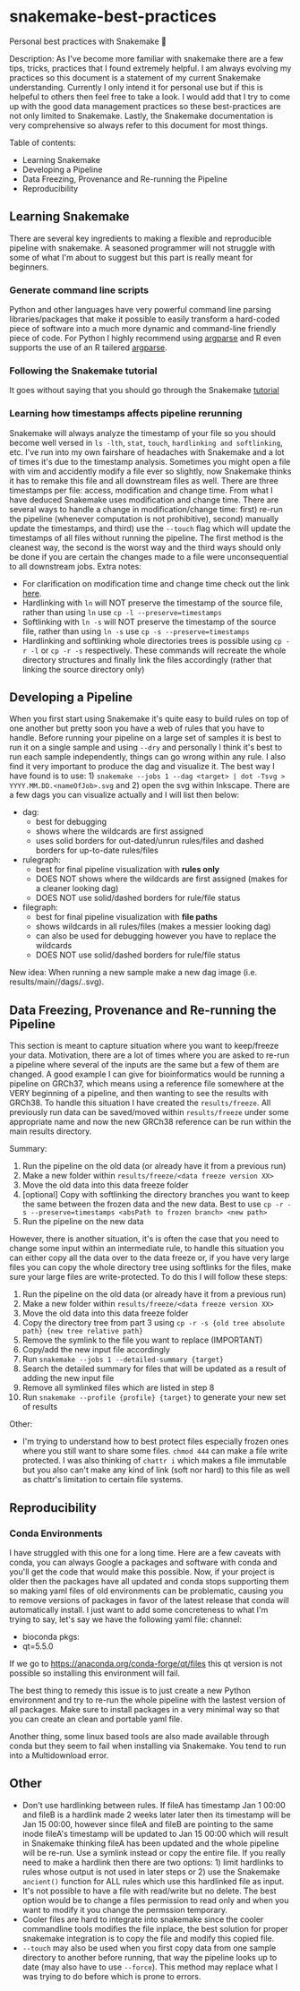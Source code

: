# snakemake-best-practices
Personal best practices with Snakemake 🐍

Description: As I've become more familiar with snakemake there are a few tips, tricks, practices that I found extremely helpful. I am always evolving my practices so this document is a statement of my current Snakemake understanding. Currently I only intend it for personal use but if this is helpeful to others then feel free to take a look. I would add that I try to come up with the good data management practices so these best-practices are not only limited to Snakemake. Lastly, the Snakemake documentation is very comprehensive so always refer to this document for most things.

Table of contents:
- Learning Snakemake
- Developing a Pipeline 
- Data Freezing, Provenance and Re-running the Pipeline 
- Reproducibility 

## Learning Snakemake 
There are several key ingredients to making a flexible and reproducible pipeline with snakemake. A seasoned programmer will not struggle with some of what I'm about to suggest but this part is really meant for beginners.

### Generate command line scripts 
Python and other languages have very powerful command line parsing libraries/packages that make it possible to easily transform a hard-coded piece of software into a much more dynamic and command-line friendly piece of code. For Python I highly recommend using [argparse](https://docs.python.org/3/library/argparse.html) and R even supports the use of an R tailered [argparse](https://cran.r-project.org/web/packages/argparse/index.html). 

### Following the Snakemake tutorial
It goes without saying that you should go through the Snakemake [tutorial](https://snakemake.readthedocs.io/en/stable/tutorial/tutorial.html)

### Learning how timestamps affects pipeline rerunning
Snakemake will always analyze the timestamp of your file so you should become well versed in `ls -lth`, `stat`, `touch`, `hardlinking and softlinking`, etc. I've run into my own fairshare of headaches with Snakemake and a lot of times it's due to the timestamp analysis. Sometimes you might open a file with vim and accidently modify a file ever so slightly, now Snakemake thinks it has to remake this file and all downstream files as well. There are three timestamps per file: access, modification and change time. From what I have deduced Snakemake uses modification and change time. There are several ways to handle a change in modification/change time: first) re-run the pipeline (whenever computation is not prohibitive), second) manually update the timestamps, and third) use the `--touch` flag which will update the timestamps of all files without running the pipeline. The first method is the cleanest way, the second is the worst way and the third ways should only be done if you are certain the changes made to a file were unconsequential to all downstream jobs. 
Extra notes: 
- For clarification on modification time and change time check out the link [here](https://askubuntu.com/a/600859).
- Hardlinking with `ln` will NOT preserve the timestamp of the source file, rather than using `ln` use `cp -l --preserve=timestamps`
- Softlinking with `ln -s` will NOT preserve the timestamp of the source file, rather than using `ln -s` use `cp -s --preserve=timestamps`
- Hardlinking and softlinking whole directories trees is possible using `cp -r -l` or `cp -r -s` respectively. These commands will recreate the whole directory structures and finally link the files accordingly (rather that linking the source directory only)

## Developing a Pipeline
When you first start using Snakemake it's quite easy to build rules on top of one another but pretty soon you have a web of rules that you have to handle. Before running your pipeline on a large set of samples it is best to run it on a single sample and using `--dry` and personally I think it's best to run each sample independently, things can go wrong within any rule. I also find it very important to produce the dag and visualize it. The best way I have found is to use: 1) `snakemake --jobs 1 --dag <target> | dot -Tsvg > YYYY.MM.DD.<nameOfJob>.svg` and 2) open the svg within Inkscape. There are a few dags you can visualize actually and I will list then below:
- dag:
  -  best for debugging
  -  shows where the wildcards are first assigned
  -  uses solid borders for out-dated/unrun rules/files and dashed borders for up-to-date rules/files
- rulegraph:
  -  best for final pipeline visualization with **rules only**
  -  DOES NOT shows where the wildcards are first assigned (makes for a cleaner looking dag)
  -  DOES NOT use solid/dashed borders for rule/file status
- filegraph:
  - best for final pipeline visualization with **file paths**
  - shows wildcards in all rules/files (makes a messier looking dag)
  - can also be used for debugging however you have to replace the wildcards 
  - DOES NOT use solid/dashed borders for rule/file status

New idea: When running a new sample make a new dag image (i.e. results/main/<sample>/dags/<date>.<target rule>.svg).  

## Data Freezing, Provenance and Re-running the Pipeline 
This section is meant to capture situation where you want to keep/freeze your data. Motivation, there are a lot of times where you are asked to re-run a pipeline where several of the inputs are the same but a few of them are changed. A good example I can give for bioinformatics would be running a pipeline on GRCh37, which means using a reference file somewhere at the VERY beginning of a pipeline, and then wanting to see the results with GRCh38. To handle this situation I have created the `results/freeze`. All previously run data can be saved/moved within `results/freeze` under some appropriate name and now the new GRCh38 reference can be run within the main results directory. 

Summary:
1) Run the pipeline on the old data (or already have it from a previous run)
2) Make a new folder within `results/freeze/<data freeze version XX>`
3) Move the old data into this data freeze folder 
4) [optional] Copy with softlinking the directory branches you want to 
keep the same between the frozen data and the new data. Best to use 
`cp -r -s --preserve=timestamps <absPath to frozen branch> <new path>`
5) Run the pipeline on the new data

However, there is another situation, it's is often the case that you need to change some input within an intermediate rule, to handle this situation you can either copy all the data over to the data freeze or, if you have very large files you can copy the whole directory tree using softlinks for the files, make sure your large files are write-protected. To do this I will follow these steps:
1) Run the pipeline on the old data (or already have it from a previous run)
2) Make a new folder within `results/freeze/<data freeze version XX>`
3) Move the old data into this data freeze folder 
4) Copy the directory tree from part 3 using `cp -r -s {old tree absolute path} {new tree relative path}`
5) Remove the symlink to the file you want to replace (IMPORTANT)
6) Copy/add the new input file accordingly 
7) Run `snakemake --jobs 1 --detailed-summary {target}`
8) Search the detailed summary for files that will be updated as a result of adding the new input file
9) Remove all symlinked files which are listed in step 8
10) Run `snakemake --profile {profile} {target}` to generate your new set of results 

Other:
- I'm trying to understand how to best protect files especially frozen ones where you still want to share some files. `chmod 444` can make a file write protected. I was also thinking of `chattr i` which makes a file immutable but you also can't make any kind of link (soft nor hard) to this file as well as chattr's limitation to certain file systems. 

## Reproducibility
### Conda Environments
I have struggled with this one for a long time. Here are a few caveats with conda, you can always Google a packages and software with conda and you'll get the code that would make this possible. Now, if your project is older then the packages have all updated and conda stops supporting them so making yaml files of old environments can be problematic, causing you to remove versions of packages in favor of the latest release that conda will automatically install. I just want to add some concreteness to what I'm trying to say, let's say we have the following yaml file:
channel:
  - bioconda
 pkgs:
  - qt=5.5.0

If we go to https://anaconda.org/conda-forge/qt/files this qt version is not possible so installing this environment will fail. 

The best thing to remedy this issue is to just create a new Python environment and try to re-run the whole pipeline with the lastest version of all packages. Make sure to install  packages in a very minimal way so that you can create an clean and portable yaml file.

Another thing, some linux based tools are also made available through conda but they seem to fail when installing via Snakemake. You tend to run into a Multidownload error. 

## Other
- Don't use hardlinking between rules. If fileA has timestamp Jan 1 00:00 and fileB is a hardlink made 2 weeks later later then its timestamp will be Jan 15 00:00, however since fileA and fileB are pointing to the same inode fileA's timestamp will be updated to Jan 15 00:00 which will result in Snakemake thinking fileA has been updated and the whole pipeline will be re-run. Use a symlink instead or copy the entire file. If you really need to make a hardlink then there are two options: 1) limit hardlinks to rules whose output is not used in later steps or 2) use the Snakemake `ancient()` function for ALL rules which use this hardlinked file as input.  
- It's not possible to have a file with read/write but no delete. The best option would be to change a files permission to read only and when you want to modify it you change the permssion temporary. 
- Cooler files are hard to integrate into snakemake since the cooler commandline tools modifies the file inplace, the best solution for proper snakemake integration is to copy the file and modify this copied file. 
- `--touch` may also be used when you first copy data from one sample directory to another before running, that way the pipeline looks up to date (may also have to use `--force`). This method may replace what I was trying to do before which is prone to errors.
